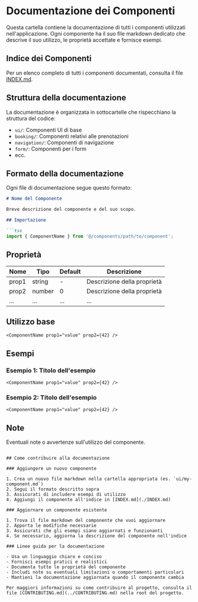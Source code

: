 # Documentazione dei Componenti

Questa cartella contiene la documentazione di tutti i componenti utilizzati nell'applicazione. Ogni componente ha il suo file markdown dedicato che descrive il suo utilizzo, le proprietà accettate e fornisce esempi.

## Indice dei Componenti

Per un elenco completo di tutti i componenti documentati, consulta il file [INDEX.md](./INDEX.md).

## Struttura della documentazione

La documentazione è organizzata in sottocartelle che rispecchiano la struttura del codice:

- `ui/`: Componenti UI di base
- `booking/`: Componenti relativi alle prenotazioni
- `navigation/`: Componenti di navigazione
- `form/`: Componenti per i form
- ecc.

## Formato della documentazione

Ogni file di documentazione segue questo formato:

```markdown
# Nome del Componente

Breve descrizione del componente e del suo scopo.

## Importazione

```tsx
import { ComponentName } from '@/components/path/to/component';
```

## Proprietà

| Nome | Tipo | Default | Descrizione |
|------|------|---------|-------------|
| prop1 | string | - | Descrizione della proprietà |
| prop2 | number | 0 | Descrizione della proprietà |
| ... | ... | ... | ... |

## Utilizzo base

```tsx
<ComponentName prop1="value" prop2={42} />
```

## Esempi

### Esempio 1: Titolo dell'esempio

```tsx
<ComponentName prop1="value" prop2={42} />
```

### Esempio 2: Titolo dell'esempio

```tsx
<ComponentName prop1="value" prop2={42} />
```

## Note

Eventuali note o avvertenze sull'utilizzo del componente.
```

## Come contribuire alla documentazione

### Aggiungere un nuovo componente

1. Crea un nuovo file markdown nella cartella appropriata (es. `ui/my-component.md`)
2. Segui il formato descritto sopra
3. Assicurati di includere esempi di utilizzo
4. Aggiungi il componente all'indice in [INDEX.md](./INDEX.md)

### Aggiornare un componente esistente

1. Trova il file markdown del componente che vuoi aggiornare
2. Apporta le modifiche necessarie
3. Assicurati che gli esempi siano aggiornati e funzionanti
4. Se necessario, aggiorna la descrizione del componente nell'indice

### Linee guida per la documentazione

- Usa un linguaggio chiaro e conciso
- Fornisci esempi pratici e realistici
- Documenta tutte le proprietà del componente
- Includi note su eventuali limitazioni o comportamenti particolari
- Mantieni la documentazione aggiornata quando il componente cambia

Per maggiori informazioni su come contribuire al progetto, consulta il file [CONTRIBUTING.md](../CONTRIBUTING.md) nella root del progetto.